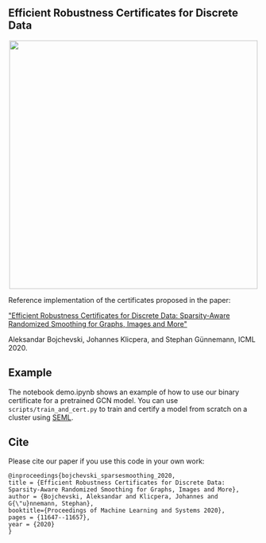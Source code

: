## Efficient Robustness Certificates for Discrete Data 

<p align="center">
<img src="https://www.in.tum.de/fileadmin/w00bws/daml/sparse_smoothing/sparse_smoothing.png" width="500">

Reference implementation of the certificates proposed in the paper:

["Efficient Robustness Certificates for Discrete Data: Sparsity-Aware Randomized Smoothing for Graphs, Images and More"](https://proceedings.icml.cc/static/paper_files/icml/2020/6890-Paper.pdf)

Aleksandar Bojchevski, Johannes Klicpera, and Stephan Günnemann, ICML 2020.

## Example
The notebook demo.ipynb shows an example of how to use our binary certificate for a pretrained GCN model. You can use `scripts/train_and_cert.py` to train and certify a model from scratch on a cluster using [SEML](https://github.com/TUM-DAML/seml).

## Cite
Please cite our paper if you use this code in your own work:

```
@inproceedings{bojchevski_sparsesmoothing_2020,
title = {Efficient Robustness Certificates for Discrete Data: Sparsity-Aware Randomized Smoothing for Graphs, Images and More},
author = {Bojchevski, Aleksandar and Klicpera, Johannes and G{\"u}nnemann, Stephan},
booktitle={Proceedings of Machine Learning and Systems 2020},
pages = {11647--11657},
year = {2020}
}
```
